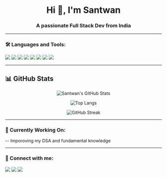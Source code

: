 <h1 align="center">Hi 👋, I'm Santwan</h1>
<h3 align="center">A passionate Full Stack Dev from India</h3>





---

### 🛠️ Languages and Tools:
<p align="left">
  <img src="https://img.shields.io/badge/-C-000?style=flat&logo=c" />
  <img src="https://img.shields.io/badge/-C++-00599C?style=flat&logo=c%2B%2B&logoColor=white" />
  <img src="https://img.shields.io/badge/-Python-3776AB?style=flat&logo=python&logoColor=white" />
  <img src="https://img.shields.io/badge/-JavaScript-F7DF1E?style=flat&logo=javascript&logoColor=black" />
  <img src="https://img.shields.io/badge/-React-20232A?style=flat&logo=react&logoColor=61DAFB" />
  <img src="https://img.shields.io/badge/-Tailwind-06B6D4?style=flat&logo=tailwind-css&logoColor=white" />
  <img src="https://img.shields.io/badge/-Git-F05032?style=flat&logo=git&logoColor=white" />
  <img src="https://img.shields.io/badge/-GitHub-181717?style=flat&logo=github&logoColor=white" />
</p>

---

## 📊 GitHub Stats

<div align="center">

![Santwan's GitHub Stats](https://github-readme-stats.vercel.app/api?username=santwan&show_icons=true&theme=tokyonight&rank_icon=github)

![Top Langs](https://github-readme-stats.vercel.app/api/top-langs/?username=santwan&layout=compact&theme=tokyonight)

![GitHub Streak](https://github-readme-streak-stats.herokuapp.com/?user=santwan&theme=tokyonight)

</div>


---

### 🧠 Currently Working On:
-- Imporoving my DSA and fundamental knowledge

---

### 🤝 Connect with me:
<p align="left">
  <a href="https://linkedin.com/in/yourusername" target="blank"><img align="center" src="https://img.shields.io/badge/-LinkedIn-blue?style=flat&logo=linkedin" /></a>
  <a href="https://twitter.com/yourhandle" target="blank"><img align="center" src="https://img.shields.io/badge/-Twitter-1DA1F2?style=flat&logo=twitter&logoColor=white" /></a>
  <a href="https://yourportfolio.com" target="blank"><img align="center" src="https://img.shields.io/badge/-Portfolio-000?style=flat&logo=firefox&logoColor=white" /></a>
</p>
